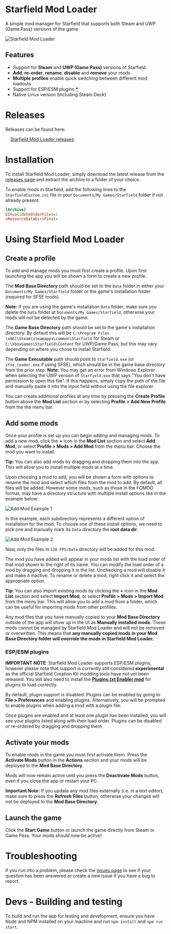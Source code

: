 # Starfield Mod Loader

A simple mod manager for Starfield that supports both Steam and UWP (Game Pass) versions of the game.

![Starfield Mod Loader](/docs/app.png)

## Features

* Support for **Steam** and **UWP (Game Pass)** versions of Starfield
* **Add**, **re-order**, **rename**, **disable** and **remove** your mods
* **Multiple profiles** enable quick switching between different mod loadouts
* Support for ESP/ESM plugins __**[*](#espesm-plugins)**__
* Native Linux version (including Steam Deck)

# Releases

Releases can be found here:

&nbsp;&nbsp;&nbsp;&nbsp;[Starfield Mod Loader releases](https://github.com/lVlyke/starfield-mod-loader/releases)

# Installation

To install Starfield Mod Loader, simply download the latest release from the [releases page](https://github.com/lVlyke/starfield-mod-loader/releases) and extract the archive to a folder of your choice.

To enable mods in Starfield, add the following lines to the `StarfieldCustom.ini` file in your `Documents/My Games/Starfield` folder if not already present:

```ini
[Archive]
bInvalidateOlderFiles=1
sResourceDataDirsFinal=
```

# Using Starfield Mod Loader

## Create a profile

To add and manage mods you must first create a profile. Upon first launching the app you will be shown a form to create a new profile.

The **Mod Base Directory** path should be set to the `Data` folder in either your `Documents/My Games/Starfield` folder or the game's installation folder (required for SFSE mods).

**Note:** If you are using the game's installation `Data` folder, make sure you delete the `Data` folder at `Documents/My Games/Starfield`, otherwise your mods will not be detected by the game.

The **Game Base Directory** path should be set to the game's installation directory. By default this will be `C:\Program Files (x86)\Steam\steamapps\common\Starfield` for Steam or `C:\XboxGames\Starfield\Content` for UWP/Game Pass, but this may vary depending on where you chose to install Starfield.

The **Game Executable** path should point to `Starfield.exe` (or `sfse_loader.exe` if using SFSE), which should be in the game base directory from the prior step. **Note:** You may get an error from Windows Explorer when selecting the UWP version of `Starfield.exe` that says "You don't have permission to open this file". If this happens, simply copy the path of the file and manually paste it into the input field without using the file explorer.

You can create additional profiles at any time by pressing the **Create Profile** button above the **Mod List** section or by selecting **Profile > Add New Profile** from the the menu bar.

## Add some mods

Once your profile is set up you can begin adding and managing mods. To add a new mod, click the **+** icon in the **Mod List** section and select **Add Mod**, or select **Profile > Mods > Add Mod** from the menu bar. Choose the mod you want to install.

**Tip:** You can also add mods by dragging and dropping them into the app. This will allow you to install multiple mods at a time.

Upon choosing a mod to add, you will be shown a form with options to rename the mod and select which files from the mod to add. By default, all files will be added. However some mods, such as those in the FOMOD format, may have a directory structure with multiple install options like in the example below:

![Add Mod Example 1](/docs/mod-add-1.png)

In this example, each subdirectory represents a different option of installation for the mod. To choose one of these install options, we need to pick one and manually mark its `Data` directory the **root data dir**:

![Add Mod Example 2](/docs/mod-add-2.png)

Now, only the files in `120 FPS/Data` directory will be added for this mod.

The mod you have added will appear in your mods list with the load order of that mod shown to the right of its name. You can modify the load order of a mod by dragging and dropping it in the list. Unchecking a mod will disable it and make it inactive. To rename or delete a mod, right click it and select the appropriate option.

**Tip**: You can also import existing mods by clicking the **+** icon in the **Mod List** section and select **Import Mod**, or select **Profile > Mods > Import Mod** from the menu bar. This will allow you to add a mod from a folder, which can be useful for importing mods from other profiles.

Any mod files that you have manually copied to your **Mod Base Directory** outside of the app will show up in the UI as **Manually installed mods**. These mods cannot be managed by Starfield Mod Loader and will not be removed or overwritten. This means that **any manually copied mods in your Mod Base Directory folder will override the mods in Starfield Mod Loader.**

### ESP/ESM plugins

**IMPORTANT NOTE**: Starfield Mod Loader supports ESP/ESM plugins, however please note that support is currently still considered **experimental** as the official Starfield Creation Kit modding tools have not yet been released. You will also need to install the **[Plugins.txt Enabler mod](https://www.nexusmods.com/starfield/mods/4157)** for plugins to load correctly.

By default, plugin support is disabled. Plugins can be enabled by going to **File > Preferences** and enabling plugins. Alternatively, you will be prompted to enable plugins when adding a mod with a plugin file.

Once plugins are enabled and at least one plugin has been installed, you will see your plugins listed along with their load order. Plugins can be disabled or re-ordered by dragging and dropping them.

## Activate your mods

To enable mods in the game you must first activate them. Press the **Activate Mods** button in the **Actions** section and your mods will be deployed to the **Mod Base Directory**.

Mods will now remain active until you press the **Deactivate Mods** button, even if you close the app or restart your PC.

**Important Note:** If you update any mod files externally (i.e. in a text editor), make sure to press the **Refresh Files** button, otherwise your changes will not be deployed to the **Mod Base Directory**.

## Launch the game

Click the **Start Game** button or launch the game directly from Steam or Game Pass. Your mods should now be active!

# Troubleshooting

If you run into a problem, please check the [issues page](https://github.com/lVlyke/starfield-mod-loader/issues) to see if your question has been answered or create a new issue if you have a bug to report.

# Devs - Building and testing

To build and run the app for testing and development, ensure you have Node and NPM installed on your machine and run `npm install` and `npm run start`.